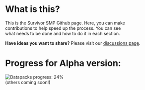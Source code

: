 <!--- https://progress-bar.dev/<thepercentage>?title=<title> --->

# What is this?
This is the Survivor SMP Github page.  Here, you can make <br>
contributions to help speed up the process.  You can see <br>
what needs to be done and how to do it in each section. <br>

<strong>Have ideas you want to share?</strong>  Please visit our
[discussions page](https://github.com/InTheProcess/Survivor_In_Minecraft/discussions/categories/ideas).


# Progress for Alpha version:
![Datapacks progress: 24%](https://progress-bar.dev/24?title=Datapacks) <br>
(others coming soon!)
<!---
![Map progress: 5%](https://progress-bar.dev/5?title=Map) <br>
![Structures progress: 5%](https://progress-bar.dev/5?title=Structures) <br>
![Datapacks progress: 5%](https://progress-bar.dev/5?title=Datapacks) <br>
--->
